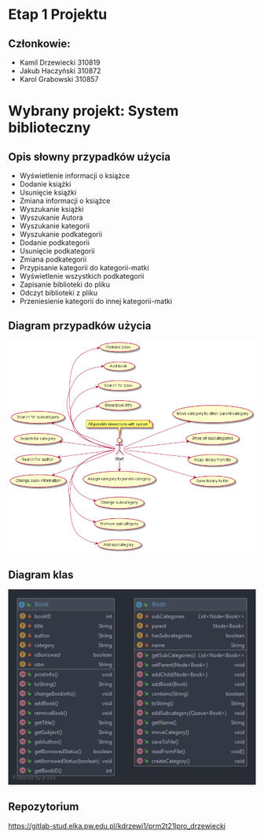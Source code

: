 # Etap 1 Projektu
## Członkowie: 
- Kamil Drzewiecki 310819
- Jakub Haczyński 310872
- Karol Grabowski 310857
# Wybrany projekt: System biblioteczny

## Opis słowny przypadków użycia
- Wyświetlenie informacji o książce
- Dodanie książki
- Usunięcie książki
- Zmiana informacji o książce
- Wyszukanie książki
- Wyszukanie Autora
- Wyszukanie kategorii
- Wyszukanie podkategorii
- Dodanie podkategorii
- Usunięcie podkategorii
- Zmiana podkategorii
- Przypisanie kategorii do kategorii-matki
- Wyświetlenie wszystkich podkategorii
- Zapisanie biblioteki do pliku  
- Odczyt biblioteki z pliku
- Przeniesienie kategorii do innej kategorii-matki
## Diagram przypadków użycia
![Diagram przypadków użycia](UseCaseDiagram.png)
## Diagram klas
![Diagram klas](ClassesDiagram.png)
## Repozytorium
https://gitlab-stud.elka.pw.edu.pl/kdrzewi1/prm2t21lpro_drzewiecki